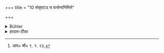 +++
title = "10 संसृष्टाञ् च वत्सेनानिमित्ते"

+++

<details><summary>Bühler</summary>

10. (Nor shall he call attention to it) if a cow is together with her calf, except for a particular reason.
</details>

<details><summary>हरदत्त-टीका</summary>

## सूत्रम्
संसृष्टां च वत्सेनाऽनिमित्ते ॥१०॥
## टिप्पनी
या च गौर्वत्सेन संसृजते तामपि न ब्रूयादनिमित्ते-इयं ते गौर्वत्सेन पीयत इति । 'अनिमित्ते' इति वचनात्[^१] 'यस्य हविषे वत्सा अपाकृता धयेयुरि'त्यादिके निमित्ते सति वक्तुर्नास्ति दोषः ॥ १०॥  

[^१]: आप० श्रौ० ९. १. २३.
</details>
